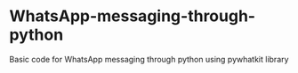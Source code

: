 # WhatsApp-messaging-through-python
Basic code for WhatsApp messaging through python using pywhatkit library
